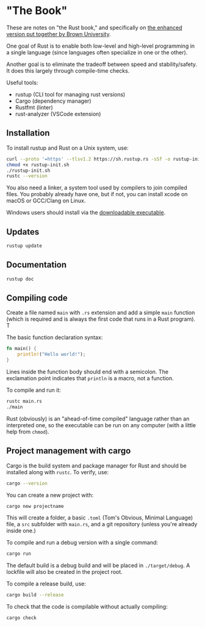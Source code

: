 # "The Book"

These are notes on "the Rust book," and specifically on [the enhanced version put together by Brown University](https://rust-book.cs.brown.edu/experiment-intro.html).

One goal of Rust is to enable both low-level and high-level programming in a single language (since languages often specialize in one or the other).

Another goal is to eliminate the tradeoff between speed and stability/safety. It does this largely through compile-time checks.

Useful tools:

- rustup (CLI tool for managing rust versions)
- Cargo (dependency manager)
- Rustfmt (linter)
- rust-analyzer (VSCode extension)

## Installation

To install rustup and Rust on a Unix system, use:

``` bash
curl --proto '=https' --tlsv1.2 https://sh.rustup.rs -sSf -o rustup-init.sh
chmod +x rustup-init.sh
./rustup-init.sh
rustc --version
```

You also need a linker, a system tool used by compilers to join compiled files. You probably already have one, but if not, you can install xcode on macOS or GCC/Clang on Linux.

Windows users should install via the [downloadable executable](https://www.rust-lang.org/tools/install).

## Updates

``` bash
rustup update
```

## Documentation

``` bash
rustup doc
```

## Compiling code

Create a file named `main` with `.rs` extension and add a simple `main` function (which is required and is always the first code that runs in a Rust program). T

The basic function declaration syntax:

``` rust
fn main() {
    println!("Hello world!");
}
```

Lines inside the function body should end with a semicolon. The exclamation point indicates that `println` is a macro, not a function.

To compile and run it:

``` bash
rustc main.rs
./main
```

Rust (obviously) is an "ahead-of-time compiled" language rather than an interpreted one, so the executable can be run on any computer (with a little help from `chmod`).

## Project management with cargo

Cargo is the build system and package manager for Rust and should be installed along with `rustc`. To verify, use:

``` bash
cargo --version
```

You can create a new project with:

``` bash
cargo new projectname
```

This will create a folder, a basic `.toml` (Tom's Obvious, Minimal Language) file, a `src` subfolder with `main.rs`, and a git repository (unless you're already inside one.)

To compile and run a debug version with a single command:

```bash
cargo run
```

The default build is a debug build and will be placed in `./target/debug`. A lockfile will also be created in the project root.

To compile a release build, use:

``` bash
cargo build --release
```

To check that the code is compilable without actually compiling:

``` bash
cargo check
```